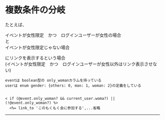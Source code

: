 # 複数条件の分岐
たとえば、　   
  
イベントが女性限定　かつ　ログインユーザーが女性の場合  
と  
イベントが女性限定じゃない場合  
  
にリンクを表示するという場合  
(イベントが女性限定　かつ　ログインユーザーが女性以外はリンク表示させない)

~~~
eventは boolean型の only_womanカラムを持っている
userは enum gender: {others: 0, man: 1, woman: 2}の定義をしている


< if (@event.only_woman? && current_user.woma?) || (!@event.only_woman?) %>
  <%= link_to 'このもくもく会に参加する',...省略
~~~
***

